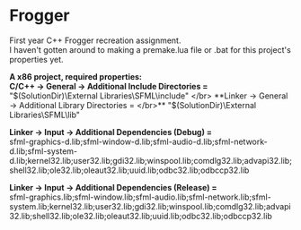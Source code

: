 # Frogger
First year C++ Frogger recreation assignment. </br>
I haven't gotten around to making a premake.lua file or .bat for this project's properties yet.

**A x86 project, required properties: </br>**
**C/C++ -> General -> Additional Include Directories = </br>**
"$(SolutionDir)\External Libraries\SFML\include" </br>
**Linker -> General -> Additional Library Directories = </br>**
"$(SolutionDir)\External Libraries\SFML\lib"

**Linker -> Input -> Additional Dependencies (Debug) = </br>**
sfml-graphics-d.lib;sfml-window-d.lib;sfml-audio-d.lib;sfml-network-d.lib;sfml-system-d.lib;kernel32.lib;user32.lib;gdi32.lib;winspool.lib;comdlg32.lib;advapi32.lib;shell32.lib;ole32.lib;oleaut32.lib;uuid.lib;odbc32.lib;odbccp32.lib

**Linker -> Input -> Additional Dependencies (Release) = </br>**
sfml-graphics.lib;sfml-window.lib;sfml-audio.lib;sfml-network.lib;sfml-system.lib;kernel32.lib;user32.lib;gdi32.lib;winspool.lib;comdlg32.lib;advapi32.lib;shell32.lib;ole32.lib;oleaut32.lib;uuid.lib;odbc32.lib;odbccp32.lib
